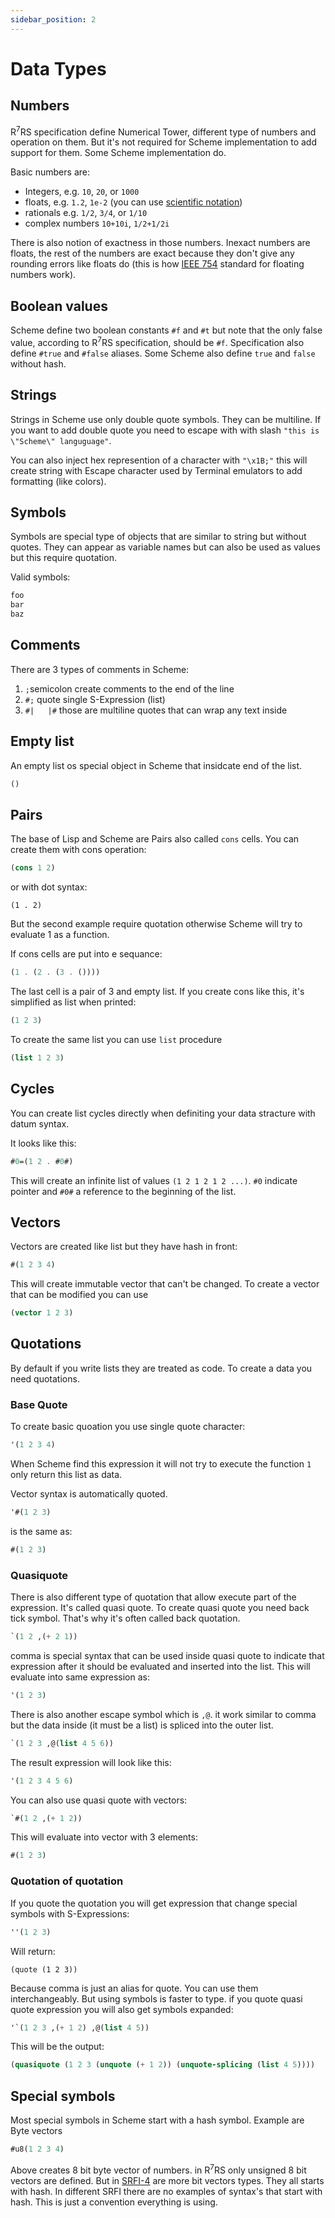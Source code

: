 ```yaml
---
sidebar_position: 2
---
```


# Data Types

## Numbers

R<sup>7</sup>RS specification define Numerical Tower, different type of numbers and operation on them.
But it's not required for Scheme implementation to add support for them. Some Scheme implementation do.

Basic numbers are:

* Integers, e.g. `10`, `20`, or `1000`
* floats, e.g. `1.2`, `1e-2` (you can use [scientific notation](https://en.wikipedia.org/wiki/Scientific_notation))
* rationals e.g. `1/2`, `3/4`, or `1/10`
* complex numbers `10+10i`, `1/2+1/2i`

There is also notion of exactness in those numbers. Inexact numbers are floats, the rest of the
numbers are exact because they don't give any rounding errors like floats do (this is how
[IEEE 754](https://en.wikipedia.org/wiki/IEEE_754) standard for floating numbers work).

## Boolean values

Scheme define two boolean constants `#f` and `#t` but note that the only false value, according to
R<sup>7</sup>RS specification, should be `#f`. Specification also define `#true` and `#false`
aliases. Some Scheme also define `true` and `false` without hash.

## Strings
Strings in Scheme use only double quote symbols. They can be multiline. If you want to add double
quote you need to escape with with slash `"this is \"Scheme\" languguage"`.

You can also inject hex represention of a character with `"\x1B;"` this will create string with
Escape character used by Terminal emulators to add formatting (like colors).

## Symbols

Symbols are special type of objects that are similar to string but without quotes. They can appear as
variable names but can also be used as values but this require quotation.

Valid symbols:

```scheme
foo
bar
baz
```

## Comments

There are 3 types of comments in Scheme:

1. `;`semicolon create comments to the end of the line
2. `#;` quote single S-Expression (list)
3. `#|   |#` those are multiline quotes that can wrap any text inside

## Empty list

An empty list os special object in Scheme that insidcate end of the list.

```scheme
()
```

## Pairs

The base of Lisp and Scheme are Pairs also called `cons` cells. You can create them with cons operation:

```scheme
(cons 1 2)
```

or with dot syntax:

```
(1 . 2)
```

But the second example require quotation otherwise Scheme will try to evaluate 1 as a function.

If cons cells are put into e sequance:

```scheme
(1 . (2 . (3 . ())))
```

The last cell is a pair of 3 and empty list. If you create cons like this, it's simplified as list when printed:

```scheme
(1 2 3)
```

To create the same list you can use `list` procedure

```scheme
(list 1 2 3)
```

## Cycles

You can create list cycles directly when definiting your data stracture with datum syntax.

It looks like this:

```scheme
#0=(1 2 . #0#)
```

This will create an infinite list of values `(1 2 1 2 1 2 ...)`. `#0` indicate pointer and `#0#` a reference to the beginning of the list.

## Vectors

Vectors are created like list but they have hash in front:

```scheme
#(1 2 3 4)
```

This will create immutable vector that can't be changed. To create a vector that can be modified you can use

```scheme
(vector 1 2 3)
```

## Quotations
By default if you write lists they are treated as code. To create a data you need quotations.

### Base Quote
To create basic quoation you use single quote character:

```scheme
'(1 2 3 4)
```

When Scheme find this expression it will not try to execute the function `1` only return this list as data.

Vector syntax is automatically quoted.

```scheme
'#(1 2 3)
```

is the same as:

```scheme
#(1 2 3)
```

### Quasiquote
There is also different type of quotation that allow execute part of the expression. It's called quasi quote.
To create quasi quote you need back tick symbol. That's why it's often called back quotation.

```scheme
`(1 2 ,(+ 2 1))
```

comma is special syntax that can be used inside quasi quote to indicate that expression after it should be evaluated and inserted into the list. This will evaluate into same expression as:

```scheme
'(1 2 3)
```

There is also another escape symbol which is `,@`. it work similar to comma but the data inside (it must be a list) is spliced into the outer list.

```scheme
`(1 2 3 ,@(list 4 5 6))
```

The result expression will look like this:

```scheme
'(1 2 3 4 5 6)
```

You can also use quasi quote with vectors:

```scheme
`#(1 2 ,(+ 1 2))
```

This will evaluate into vector with 3 elements:

```scheme
#(1 2 3)
```

### Quotation of quotation

If you quote the quotation you will get expression that change special symbols with S-Expressions:

```scheme
''(1 2 3)
```

Will return:

```shcheme
(quote (1 2 3))
```

Because comma is just an alias for quote. You can use them interchangeably. But using symbols is
faster to type. if you quote quasi quote expression you will also get symbols expanded:

```scheme
'`(1 2 3 ,(+ 1 2) ,@(list 4 5))
```

This will be the output:

```scheme
(quasiquote (1 2 3 (unquote (+ 1 2)) (unquote-splicing (list 4 5))))
```

## Special symbols

Most special symbols in Scheme start with a hash symbol. Example are Byte vectors

```scheme
#u8(1 2 3 4)
```

Above creates 8 bit byte vector of numbers. in R<sup>7</sup>RS only unsigned 8 bit vectors are
defined. But in [SRFI-4](https://srfi.schemers.org/srfi-4/srfi-4.html) are more bit vectors types.
They all starts with hash. In different SRFI there are no examples of syntax's that start with
hash. This is just a convention everything is using.

